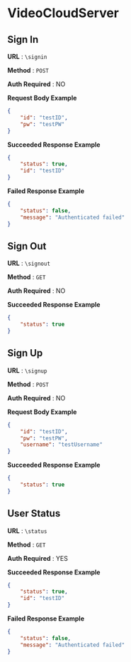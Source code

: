 # VideoCloudServer 

## Sign In 

**URL** : `\signin` 

**Method** : `POST` 

**Auth Required** : NO 

**Request Body Example** 

```json
{
    "id": "testID",
    "pw": "testPW"
}
```

**Succeeded Response Example** 

```json
{
    "status": true,
    "id": "testID"
}
```

**Failed Response Example** 

```json
{
    "status": false,
    "message": "Authenticated failed"
}
```

## Sign Out 

**URL** : `\signout` 

**Method** : `GET` 

**Auth Required** : NO 

**Succeeded Response Example** 

```json
{
    "status": true
}
```

## Sign Up 

**URL** : `\signup` 

**Method** : `POST` 

**Auth Required** : NO 

**Request Body Example** 

```json
{
    "id": "testID",
    "pw": "testPW",
    "username": "testUsername"
}
```

**Succeeded Response Example** 

```json
{
    "status": true
}
```

## User Status 

**URL** : `\status` 

**Method** : `GET` 

**Auth Required** : YES 

**Succeeded Response Example** 

```json
{
    "status": true,
    "id": "testID"
}
```

**Failed Response Example** 

```json
{
    "status": false,
    "message": "Authenticated failed"
}
```
